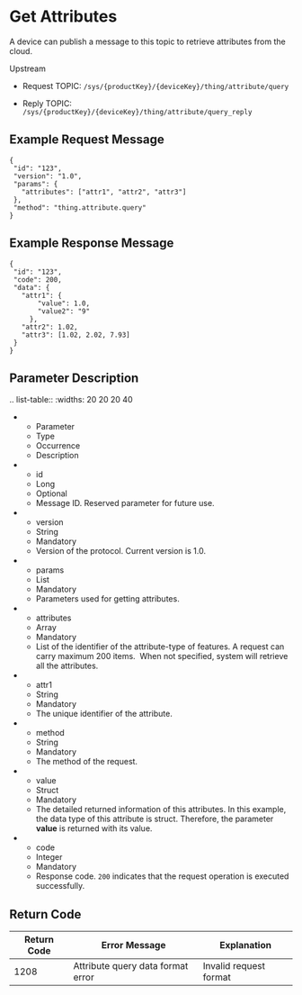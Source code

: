 # Get Attributes

A device can publish a message to this topic to retrieve attributes from the cloud.

Upstream

- Request TOPIC: `/sys/{productKey}/{deviceKey}/thing/attribute/query`

- Reply TOPIC: `/sys/{productKey}/{deviceKey}/thing/attribute/query_reply`

## Example Request Message

```
{
 "id": "123",
 "version": "1.0",
 "params": {
   "attributes": ["attr1", "attr2", "attr3"]
 },
 "method": "thing.attribute.query"
}

```

## Example Response Message

```
{
 "id": "123",
 "code": 200,
 "data": {
   "attr1": {
       "value": 1.0,
       "value2": "9"
     },
   "attr2": 1.02,
   "attr3": [1.02, 2.02, 7.93]
 }
}

```

## Parameter Description

.. list-table::
   :widths: 20 20 20 40

   * - Parameter
     - Type
     - Occurrence
     - Description
   * - id
     - Long
     - Optional
     - Message ID. Reserved parameter for future use.
   * - version
     - String
     - Mandatory
     - Version of the protocol. Current version is 1.0.
   * - params
     - List
     - Mandatory
     - Parameters used for getting attributes.
   * - attributes
     - Array
     - Mandatory
     - List of the identifier of the attribute-type of features. A request can carry maximum 200 items.
       When not specified, system will retrieve all the attributes. 
   * - attr1
     - String
     - Mandatory
     - The unique identifier of the attribute.
   * - method
     - String
     - Mandatory
     - The method of the request.
   * - value
     - Struct
     - Mandatory
     - The detailed returned information of this attributes. In this example, the data type of this attribute is struct. Therefore, the parameter **value** is returned with its value.
   * - code
     - Integer
     - Mandatory
     - Response code. `200` indicates that the request operation is executed successfully.

## Return Code

| Return Code | Error Message | Explanation|
|---------|---------|---------|
| 1208 | Attribute query data format error | Invalid request format |


<!--end-->
